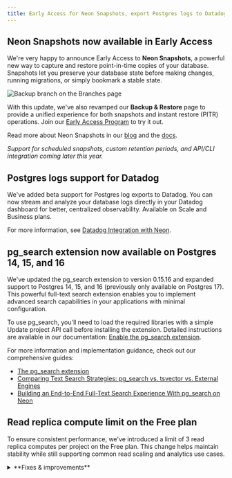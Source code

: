 ```yaml
---
title: Early Access for Neon Snapshots, export Postgres logs to Datadog, and more
---
```


## Neon Snapshots now available in Early Access

We're very happy to announce Early Access to **Neon Snapshots**, a powerful new way to capture and restore point-in-time copies of your database. Snapshots let you preserve your database state before making changes, running migrations, or simply bookmark a stable state.

![Backup branch on the Branches page](/docs/guides/backup_restore_create_snapshot.png)

With this update, we've also revamped our **Backup & Restore** page to provide a unified experience for both snapshots and instant restore (PITR) operations. Join our [Early Access Program](https://console.neon.tech/app/settings/early-access) to try it out.

Read more about Neon Snapshots in our [blog](https://neon.tech/blog/announcing-neon-snapshots-a-smoother-path-to-recovery) and the [docs](/docs/guides/backup-restore).

_Support for scheduled snapshots, custom retention periods, and API/CLI integration coming later this year._

## Postgres logs support for Datadog

We've added beta support for Postgres log exports to Datadog. You can now stream and analyze your database logs directly in your Datadog dashboard for better, centralized observability. Available on Scale and Business plans.

For more information, see [Datadog Integration with Neon](https://neon.tech/docs/guides/datadog#steps-to-integrate-datadog-with-neon).

## pg_search extension now available on Postgres 14, 15, and 16

We've updated the pg_search extension to version 0.15.16 and expanded support to Postgres 14, 15, and 16 (previously only available on Postgres 17). This powerful full-text search extension enables you to implement advanced search capabilities in your applications with minimal configuration.

To use pg_search, you'll need to load the required libraries with a simple Update project API call before installing the extension. Detailed instructions are available in our documentation: [Enable the pg_search extension](https://neon.tech/docs/extensions/pg_search#enable-the-pgsearch-extension).

For more information and implementation guidance, check out our comprehensive guides:
- [The pg_search extension](https://neon.tech/docs/extensions/pg_search)
- [Comparing Text Search Strategies: pg_search vs. tsvector vs. External Engines](https://neon.tech/guides/pg-search-vs-tsvecto)
- [Building an End-to-End Full-Text Search Experience With pg_search on Neon](https://neon.tech/guides/pg-search)

## Read replica compute limit on the Free plan

To ensure consistent performance, we've introduced a limit of 3 read replica computes per project on the Free plan. This change helps maintain stability while still supporting common read scaling and analytics use cases.



<details>

<summary>**Fixes & improvements**</summary>

- **Neon Console**

  - You can now find the **Monitoring** page under the **Branches** list in the sidebar. This is a bit of polish to our navigation: you now access Monitoring within your selected branch. If you want to monitor a different branch, use the main breadcrumb selector to change branches.
  - Fixed an issue where you sometimes could not access a branch if the branch creator's account was deleted. You can now view and access these branches normally.
  - Added a warning message when editing compute settings to help you plan for potential connection interruptions and temporary performance impacts when changing compute size.

- **Neon MCP Server**

  - Released version 0.3.7 with improved Neon Auth setup instructions and compatibility with the latest Serverless Driver (1.0.0).

- **PgBouncer version update**

   The PgBouncer version used by Neon to offer pooled connection support was updated to [version 1.24.1](https://www.pgbouncer.org/changelog.html#pgbouncer-124x).

- **Drizzle Studio update**

  For details about the latest Drizzle Studio updates, see the [Neon Drizzle Studio Integration Changelog](https://github.com/neondatabase/neon-drizzle-studio-changelog/blob/main/CHANGELOG.md).

</details>

